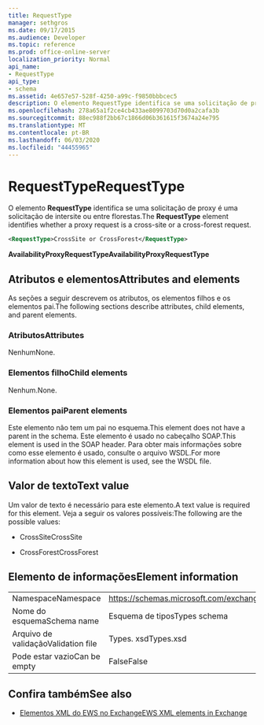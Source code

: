 ```yaml
---
title: RequestType
manager: sethgros
ms.date: 09/17/2015
ms.audience: Developer
ms.topic: reference
ms.prod: office-online-server
localization_priority: Normal
api_name:
- RequestType
api_type:
- schema
ms.assetid: 4e657e57-528f-4250-a99c-f9850bbbcec5
description: O elemento RequestType identifica se uma solicitação de proxy é uma solicitação de intersite ou entre florestas.
ms.openlocfilehash: 278a65a1f2ce4cb433ae8099703d70d0a2cafa3b
ms.sourcegitcommit: 88ec988f2bb67c1866d06b361615f3674a24e795
ms.translationtype: MT
ms.contentlocale: pt-BR
ms.lasthandoff: 06/03/2020
ms.locfileid: "44455965"
---
```

# <a name="requesttype"></a><span data-ttu-id="f3cf2-103">RequestType</span><span class="sxs-lookup"><span data-stu-id="f3cf2-103">RequestType</span></span>

<span data-ttu-id="f3cf2-104">O elemento **RequestType** identifica se uma solicitação de proxy é uma solicitação de intersite ou entre florestas.</span><span class="sxs-lookup"><span data-stu-id="f3cf2-104">The **RequestType** element identifies whether a proxy request is a cross-site or a cross-forest request.</span></span> 
  
```xml
<RequestType>CrossSite or CrossForest</RequestType>
```

 <span data-ttu-id="f3cf2-105">**AvailabilityProxyRequestType**</span><span class="sxs-lookup"><span data-stu-id="f3cf2-105">**AvailabilityProxyRequestType**</span></span>
## <a name="attributes-and-elements"></a><span data-ttu-id="f3cf2-106">Atributos e elementos</span><span class="sxs-lookup"><span data-stu-id="f3cf2-106">Attributes and elements</span></span>

<span data-ttu-id="f3cf2-107">As seções a seguir descrevem os atributos, os elementos filhos e os elementos pai.</span><span class="sxs-lookup"><span data-stu-id="f3cf2-107">The following sections describe attributes, child elements, and parent elements.</span></span>
  
### <a name="attributes"></a><span data-ttu-id="f3cf2-108">Atributos</span><span class="sxs-lookup"><span data-stu-id="f3cf2-108">Attributes</span></span>

<span data-ttu-id="f3cf2-109">Nenhum</span><span class="sxs-lookup"><span data-stu-id="f3cf2-109">None.</span></span>
  
### <a name="child-elements"></a><span data-ttu-id="f3cf2-110">Elementos filho</span><span class="sxs-lookup"><span data-stu-id="f3cf2-110">Child elements</span></span>

<span data-ttu-id="f3cf2-111">Nenhum.</span><span class="sxs-lookup"><span data-stu-id="f3cf2-111">None.</span></span>
  
### <a name="parent-elements"></a><span data-ttu-id="f3cf2-112">Elementos pai</span><span class="sxs-lookup"><span data-stu-id="f3cf2-112">Parent elements</span></span>

<span data-ttu-id="f3cf2-113">Este elemento não tem um pai no esquema.</span><span class="sxs-lookup"><span data-stu-id="f3cf2-113">This element does not have a parent in the schema.</span></span> <span data-ttu-id="f3cf2-114">Este elemento é usado no cabeçalho SOAP.</span><span class="sxs-lookup"><span data-stu-id="f3cf2-114">This element is used in the SOAP header.</span></span> <span data-ttu-id="f3cf2-115">Para obter mais informações sobre como esse elemento é usado, consulte o arquivo WSDL.</span><span class="sxs-lookup"><span data-stu-id="f3cf2-115">For more information about how this element is used, see the WSDL file.</span></span>
  
## <a name="text-value"></a><span data-ttu-id="f3cf2-116">Valor de texto</span><span class="sxs-lookup"><span data-stu-id="f3cf2-116">Text value</span></span>

<span data-ttu-id="f3cf2-117">Um valor de texto é necessário para este elemento.</span><span class="sxs-lookup"><span data-stu-id="f3cf2-117">A text value is required for this element.</span></span> <span data-ttu-id="f3cf2-118">Veja a seguir os valores possíveis:</span><span class="sxs-lookup"><span data-stu-id="f3cf2-118">The following are the possible values:</span></span>
  
- <span data-ttu-id="f3cf2-119">CrossSite</span><span class="sxs-lookup"><span data-stu-id="f3cf2-119">CrossSite</span></span>
    
- <span data-ttu-id="f3cf2-120">CrossForest</span><span class="sxs-lookup"><span data-stu-id="f3cf2-120">CrossForest</span></span>
    
## <a name="element-information"></a><span data-ttu-id="f3cf2-121">Elemento de informações</span><span class="sxs-lookup"><span data-stu-id="f3cf2-121">Element information</span></span>

|||
|:-----|:-----|
|<span data-ttu-id="f3cf2-122">Namespace</span><span class="sxs-lookup"><span data-stu-id="f3cf2-122">Namespace</span></span>  <br/> |https://schemas.microsoft.com/exchange/services/2006/types  <br/> |
|<span data-ttu-id="f3cf2-123">Nome do esquema</span><span class="sxs-lookup"><span data-stu-id="f3cf2-123">Schema name</span></span>  <br/> |<span data-ttu-id="f3cf2-124">Esquema de tipos</span><span class="sxs-lookup"><span data-stu-id="f3cf2-124">Types schema</span></span>  <br/> |
|<span data-ttu-id="f3cf2-125">Arquivo de validação</span><span class="sxs-lookup"><span data-stu-id="f3cf2-125">Validation file</span></span>  <br/> |<span data-ttu-id="f3cf2-126">Types. xsd</span><span class="sxs-lookup"><span data-stu-id="f3cf2-126">Types.xsd</span></span>  <br/> |
|<span data-ttu-id="f3cf2-127">Pode estar vazio</span><span class="sxs-lookup"><span data-stu-id="f3cf2-127">Can be empty</span></span>  <br/> |<span data-ttu-id="f3cf2-128">False</span><span class="sxs-lookup"><span data-stu-id="f3cf2-128">False</span></span>  <br/> |
   
## <a name="see-also"></a><span data-ttu-id="f3cf2-129">Confira também</span><span class="sxs-lookup"><span data-stu-id="f3cf2-129">See also</span></span>



- [<span data-ttu-id="f3cf2-130">Elementos XML do EWS no Exchange</span><span class="sxs-lookup"><span data-stu-id="f3cf2-130">EWS XML elements in Exchange</span></span>](ews-xml-elements-in-exchange.md)

